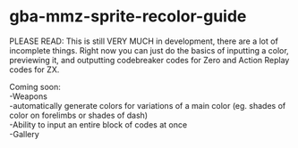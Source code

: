 # gba-mmz-sprite-recolor-guide
PLEASE READ:
This is still VERY MUCH in development, there are a lot of incomplete things. Right now you can just do the basics of inputting a color, previewing it, and outputting codebreaker codes for Zero and Action Replay codes for ZX.

Coming soon:  
-Weapons  
-automatically generate colors for variations of a main color (eg. shades of color on forelimbs or shades of dash)  
-Ability to input an entire block of codes at once  
-Gallery
